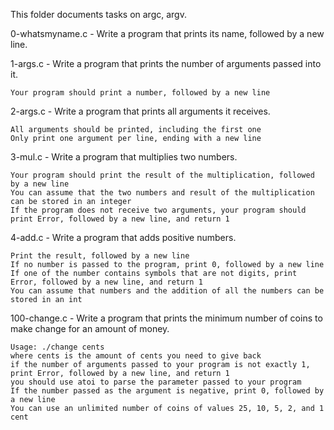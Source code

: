 This folder documents tasks on argc, argv.

0-whatsmyname.c - Write a program that prints its name, followed by a new line.

1-args.c - Write a program that prints the number of arguments passed into it.

    Your program should print a number, followed by a new line

2-args.c - Write a program that prints all arguments it receives.

    All arguments should be printed, including the first one
    Only print one argument per line, ending with a new line

3-mul.c - Write a program that multiplies two numbers.

    Your program should print the result of the multiplication, followed by a new line
    You can assume that the two numbers and result of the multiplication can be stored in an integer
    If the program does not receive two arguments, your program should print Error, followed by a new line, and return 1

4-add.c - Write a program that adds positive numbers.

    Print the result, followed by a new line
    If no number is passed to the program, print 0, followed by a new line
    If one of the number contains symbols that are not digits, print Error, followed by a new line, and return 1
    You can assume that numbers and the addition of all the numbers can be stored in an int

100-change.c - Write a program that prints the minimum number of coins to make change for an amount of money.

    Usage: ./change cents
    where cents is the amount of cents you need to give back
    if the number of arguments passed to your program is not exactly 1, print Error, followed by a new line, and return 1
    you should use atoi to parse the parameter passed to your program
    If the number passed as the argument is negative, print 0, followed by a new line
    You can use an unlimited number of coins of values 25, 10, 5, 2, and 1 cent

